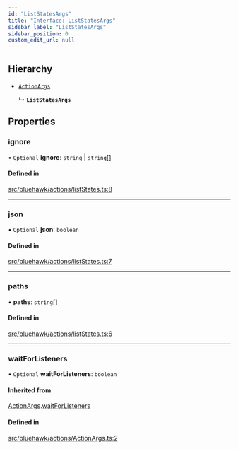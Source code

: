 ```yaml
---
id: "ListStatesArgs"
title: "Interface: ListStatesArgs"
sidebar_label: "ListStatesArgs"
sidebar_position: 0
custom_edit_url: null
---
```


## Hierarchy

- [`ActionArgs`](ActionArgs)

  ↳ **`ListStatesArgs`**

## Properties

### ignore

• `Optional` **ignore**: `string` \| `string`[]

#### Defined in

[src/bluehawk/actions/listStates.ts:8](https://github.com/mongodben/Bluehawk/blob/488980a/src/bluehawk/actions/listStates.ts#L8)

___

### json

• `Optional` **json**: `boolean`

#### Defined in

[src/bluehawk/actions/listStates.ts:7](https://github.com/mongodben/Bluehawk/blob/488980a/src/bluehawk/actions/listStates.ts#L7)

___

### paths

• **paths**: `string`[]

#### Defined in

[src/bluehawk/actions/listStates.ts:6](https://github.com/mongodben/Bluehawk/blob/488980a/src/bluehawk/actions/listStates.ts#L6)

___

### waitForListeners

• `Optional` **waitForListeners**: `boolean`

#### Inherited from

[ActionArgs](ActionArgs).[waitForListeners](ActionArgs#waitforlisteners)

#### Defined in

[src/bluehawk/actions/ActionArgs.ts:2](https://github.com/mongodben/Bluehawk/blob/488980a/src/bluehawk/actions/ActionArgs.ts#L2)

